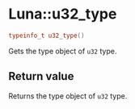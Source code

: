 # Luna::u32_type

```c++
typeinfo_t u32_type()
```

Gets the type object of `u32` type. 



## Return value
Returns the type object of `u32` type. 

